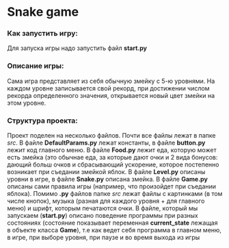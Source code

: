 # Snake game

### Как запустить игру:
Для запуска игры надо запустить файл <b>start.py</b>

### Описание игры:
Сама игра представляет из себя обычную змейку с 5-ю уровнями. На каждом уровне записывается свой рекорд, при достижении числом рекорда определенного значения, открывается новый цвет змейки на этом уровне.

### Структура проекта:
Проект поделен на несколько файлов. Почти все файлы лежат в папке <i>src</i>. В файле <b>DefaultParams.py</b> лежат константы, в файле <b>button.py</b> лежит код главного меню. В файле <b>Food.py</b> лежит еда, которую может есть змейка (это обычнае еда, за которые дают очки и 2 вида бонусов: дающий больш очков и сбрасывающий ускорение, которое постепенно возникает при съедании змейкой яблок. В файле <b>Level.py</b> описаны уровни в игре, в файле <b>Snake.py</b> описана змейка. В файле <b>Game.py</b> описаны сами правила игры (например, что произойдет при съедании яблока). 
Помимо <b>.py</b> файлов папке <i>src</i> лежат файлы с картинками (в том числе кнопок), музыка (разная для каждого уровня + для главного меню) и шрифт, которым печатаются очки.
В файле, который мы запускаем (<b>start.py</b>) описано поведение программы при разных состояниях (состояние показывает переменная <b>current_state</b> лежащая в объекте класса <b>Game</b>), т.е как ведет себя программа в главном меню, в игре, при выборе уровня, при паузе и во время выхода из игры
